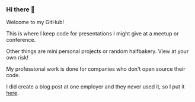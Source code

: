 ### Hi there 👋

Welcome to my GitHub!

This is where I keep code for presentations I might give at a meetup or conference.

Other things are mini personal projects or random halfbakery. View at your own risk!

My professional work is done for companies who don't open source their code.

I did create a blog post at one employer and they never used it, so I put it [here](https://ddanger.github.io/Talking-Code).
